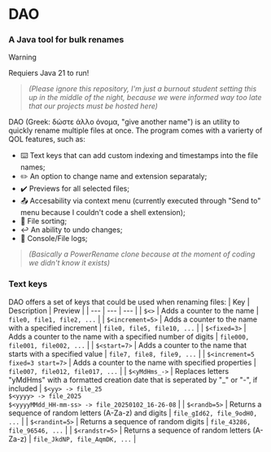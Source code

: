 # DAO
### A Java tool for bulk renames
> [!WARNING]
> Requiers Java 21 to run!

> *(Please ignore this repository, I'm just a burnout student setting this up in the middle of the night, because we were informed way too late that our projects must be hosted here)*

DAO (Greek: δώστε άλλο όνομα, "give another name") is an utility to quickly rename multiple files at once. The program comes with a varierty of QOL features, such as:
* ⌨️​ Text keys that can add custom indexing and timestamps into the file names;
* ​✏️​ An option to change name and extension separataly;
* ​✔️ Previews for all selected files;
* 📤​ Accesability via context menu (currently executed through "Send to" menu because I couldn't code a shell extension);
* 📁 File sorting;
* ↩️​ An ability to undo changes;
* 📝​ Console/File logs;
> *(Basically a PowerRename clone because at the moment of coding we didn't know it exists)*

### Text keys
DAO offers a set of keys that could be used when renaming files:
| Key | Description | Preview |
| --- | --- | --- |
| `$<>` | Adds a counter to the name | `file0, file1, file2, ...` |
| `$<increment=5>` | Adds a counter to the name with a specified increment | `file0, file5, file10, ...` |
| `$<fixed=3>` | Adds a counter to the name with a specified number of digits | `file000, file001, file002, ...` |
| `$<start=7>` | Adds a counter to the name that starts with a specified value | `file7, file8, file9, ...` |
| `$<increment=5 fixed=3 start=7>` | Adds a counter to the name with specified properties | `file007, file012, file017, ...` |
| `$<yMdHms_->` | Replaces letters "yMdHms" with a formatted creation date that is seperated by "_" or "-", if included | `$<yy> -> file_25`<br/>`$<yyyy> -> file_2025`<br/>`$<yyyyMMdd_HH-mm-ss> -> file_20250102_16-26-08` |
| `$<randb=5>` | Returns a sequence of random letters (A-Za-z) and digits | `file_gId62, file_9odH0, ...` |
| `$<randint=5>` | Returns a sequence of random digits | `file_43286, file_96546, ...` |
| `$<randstr=5>` | Returns a sequence of random letters (A-Za-z) | `file_JkdNP, file_AqmDK, ...` |
